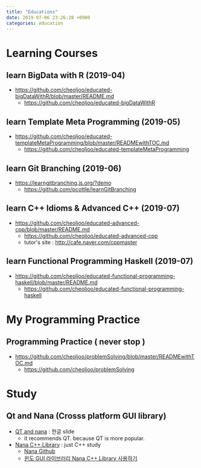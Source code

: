 ```yaml
---
title: "Educations"
date: 2019-07-06 23:26:28 +0900
categories: education
---
```


# Learning Courses

## learn BigData with R (2019-04)
- https://github.com/cheoljoo/educated-bigDataWithR/blob/master/README.md
    - https://github.com/cheoljoo/educated-bigDataWithR

## learn Template Meta Programming (2019-05)
- https://github.com/cheoljoo/educated-templateMetaProgramming/blob/master/READMEwithTOC.md
    - https://github.com/cheoljoo/educated-templateMetaProgramming

## learn Git Branching (2019-06)
- https://learngitbranching.js.org/?demo
    - https://github.com/pcottle/learnGitBranching

## learn C++ Idioms & Advanced C++ (2019-07)
- https://github.com/cheoljoo/educated-advanced-cpp/blob/master/README.md
    - https://github.com/cheoljoo/educated-advanced-cpp
    - tutor's site : http://cafe.naver.com/cppmaster

## learn Functional Programming Haskell (2019-07)
- https://github.com/cheoljoo/educated-functional-programming-haskell/blob/master/README.md
    - https://github.com/cheoljoo/educated-functional-programming-haskell



# My Programming Practice

## Programming Practice ( never stop )
- https://github.com/cheoljoo/problemSolving/blob/master/READMEwithTOC.md
    - https://github.com/cheoljoo/problemSolving



# Study

## Qt and Nana (Crosss platform GUI library)
- [QT and nana](https://www.slideshare.net/LazyAhasil/c-gui-qt-nana) : 한글 slide
    - it recommends QT. because QT is more popular.
- [Nana C++ Library](http://nanapro.org/en-us/blog/2016/05/an-introduction-to-nana-c-library/) : just C++ study
    - [Nana Github](https://github.com/cnjinhao/nana)
    - [윈도 GUI 라이브러리 Nana C++ Library 사용하기](http://blog.naver.com/PostView.nhn?blogId=chandong83&logNo=221200974744&categoryNo=19&parentCategoryNo=0&viewDate=&currentPage=1&postListTopCurrentPage=1&from=search&userTopListOpen=true&userTopListCount=20&userTopListManageOpen=false&userTopListCurrentPage=1)
